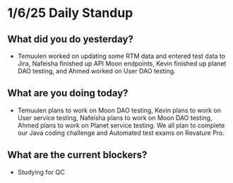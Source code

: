 # 1/6/25 Daily Standup

## What did you do yesterday?
- Temuulen worked on updating some RTM data and entered test data to Jira, Nafeisha finished up API Moon endpoints, Kevin finished up planet DAO testing, and Ahmed worked on User DAO testing.

## What are you doing today?
- Temuulen plans to work on Moon DAO testing, Kevin plans to work on User service testing,
  Nafeisha plans to work on Moon DAO testing, Ahmed plans to work on Planet service testing. We all plan to complete our Java coding challenge and Automated test exams on Revature Pro.

## What are the current blockers?
- Studying for QC
